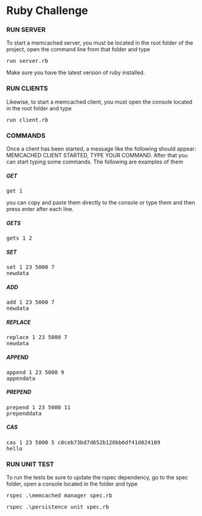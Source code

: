 # Ruby Challenge

### RUN SERVER

To start a memcached server, you must be located in the root folder of the project, open the command line from that folder and type

<pre>
run_server.rb
</pre>

Make sure you have the latest version of ruby installed.

### RUN CLIENTS

Likewise, to start a memcached client, you must open the console located in the root folder and type

<pre>
run_client.rb
</pre>

### COMMANDS

Once a client has been started, a message like the following should appear: MEMCACHED CLIENT STARTED, TYPE YOUR COMMAND. After that you can start typing some commands. The following are examples of them

##### GET

<pre>
get 1
</pre>

you can copy and paste them directly to the console or type them and then press enter after each line.

##### GETS

<pre>
gets 1 2
</pre>

##### SET

<pre>
set 1 23 5000 7
newdata
</pre>

##### ADD

<pre>
add 1 23 5000 7
newdata
</pre>

##### REPLACE

<pre>
replace 1 23 5000 7
newdata
</pre>

##### APPEND

<pre>
append 1 23 5000 9
appendata
</pre>

##### PREPEND

<pre>
prepend 1 23 5000 11
prependdata
</pre>

##### CAS

<pre>
cas 1 23 5000 5 c0ceb73bd7d652b126bb6df41d024109
hello
</pre>

### RUN UNIT TEST

To run the tests be sure to update the rspec dependency, go to the spec folder, open a console located in the folder and type

<pre>
rspec .\memcached_manager_spec.rb
</pre> 

<pre>
rspec .\persistence_unit_spec.rb
</pre> 
